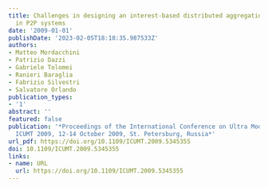 ```yaml
---
title: Challenges in designing an interest-based distributed aggregation of users
  in P2P systems
date: '2009-01-01'
publishDate: '2023-02-05T18:18:35.987533Z'
authors:
- Matteo Mordacchini
- Patrizio Dazzi
- Gabriele Tolomei
- Ranieri Baraglia
- Fabrizio Silvestri
- Salvatore Orlando
publication_types:
- '1'
abstract: ''
featured: false
publication: '*Proceedings of the International Conference on Ultra Modern Telecommunications,
  ICUMT 2009, 12-14 October 2009, St. Petersburg, Russia*'
url_pdf: https://doi.org/10.1109/ICUMT.2009.5345355
doi: 10.1109/ICUMT.2009.5345355
links:
- name: URL
  url: https://doi.org/10.1109/ICUMT.2009.5345355
---
```


